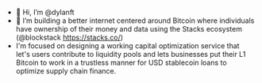 - 👋 Hi, I’m @dylanft
- 👀 I’m building a better internet centered around Bitcoin where individuals have ownership of their money and data using the Stacks ecosystem (@blockstack https://stacks.co/)
- I'm focused on designing a working capital optimization service that let's users contribute to liquidity pools and lets businesses put their L1 Bitcoin to work in a trustless manner for USD stablecoin loans to optimize supply chain finance.

  

<!---
dylanft/dylanft is a ✨ special ✨ repository because its `README.md` (this file) appears on your GitHub profile.
You can click the Preview link to take a look at your changes.
--->
